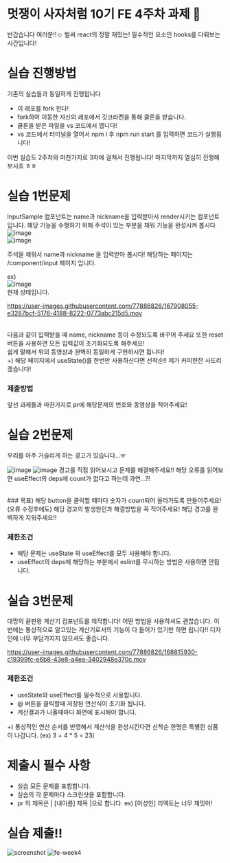 # 멋쟁이 사자처럼 10기 FE 4주차 과제 🦁

반갑습니다 여러분!!☺️
벌써 react의 정말 재밌는! 필수적인 요소인 hooks를 다뤄보는 시간입니다!

# 실습 진행방법

기존의 실습들과 동일하게 진행됩니다

- 이 레포를 fork 한다!
- fork하여 이동한 자신의 레포에서 깃크라켄을 통해 클론을 받습니다.
- 클론을 받은 파일을 vs 코드에서 엽니다!
- vs 코드에서 터미널을 열어서 npm i 후 npm run start 를 입력하면 코드가 실행됩니다!

이번 실습도 2주차와 마찬가지로 3차에 걸쳐서 진행됩니다! 마지막까지 열심히 진행해보시죠 ㅎㅎ

# 실습 1번문제

InputSample 컴포넌트는 name과 nickname을 입력받아서 render시키는 컴포넌트 입니다. 해당 기능을 수행하기 위해 주석이 있는 부분을 채워 기능을 완성시켜 봅시다<br>
![image](https://user-images.githubusercontent.com/77886826/167911379-d2877351-6507-4c26-8b49-fbb647980b0d.png)<br>
![image](https://user-images.githubusercontent.com/77886826/167911449-35a018d5-8405-42d2-ad4c-56e88af3a5e8.png)<br>

주석을 채워서 name과 nickname 을 입력받아 봅시다!
해당하는 페이지는 /component/input 페이지 입니다.

ex) <br>
![image](https://user-images.githubusercontent.com/77886826/167907952-0b89c5e1-db78-40c0-90f6-8e2ee8b54d88.png)
<br>
현재 상태입니다.<br>

https://user-images.githubusercontent.com/77886826/167908055-e3287bcf-5176-4188-8222-0773abc215d5.mov

<br>
다음과 같이 입력받을 때 name, nickname 등이 수정되도록 바꾸어 주세요 또한 reset 버튼을 사용하면 모든 입력값이 초기화되도록 해주세요!<br>
쉽게 말해서 위의 동영상과 완벽히 동일하게 구현하시면 됩니다!
<br>
+) 해당 페이지에서 useState()를 한번만 사용하신다면 선착순!! 제가 커피한잔 사드리겠습니다!

### 제출방법

앞선 과제들과 마찬가지로 pr에 해당문제의 번호와 동영상을 적어주세요!

# 실습 2번문제

우리를 아주 거슬리게 하는 경고가 있습니다...ㅠ

![image](https://user-images.githubusercontent.com/77886826/167908932-02e6913b-02e6-4774-8939-43125eb32082.png)
![image](https://user-images.githubusercontent.com/77886826/167909006-f5dfa5c9-b7b2-49c9-a71f-16db78a9dd4f.png)
경고를 직접 읽어보시고 문제를 해결해주세요!! 해당 오류를 읽어보면 useEffect의 deps에 count가 없다고 하는데 과연...?!

<br>
 ### 목표)
 해당 button을 클릭할 때마다 숫자가 count되어 올라가도록 만들어주세요!(오류 수정후에도)
 해당 경고의 발생원인과 해결방법을 꼭 적어주세요!
 해당 경고를 완벽하게 지워주세요!!

### 제한조건

- 해당 문제는 useState 와 useEffect를 모두 사용해야 합니다.
- useEffect의 deps에 해당하는 부분에서 eslint를 무시하는 방법은 사용하면 안됩니다.

# 실습 3번문제

대망의 끝판왕 계산기 컴포넌트를 제작합니다!
어떤 방법을 사용하셔도 괜찮습니다. 이번에는 통상적으로 알고있는 계산기로서의 기능이 다 들어가 있기만 하면 됩니다!! 디자인에 너무 부담가지지 않으셔도 좋습니다.<br>

https://user-images.githubusercontent.com/77886826/168815930-c19399fc-e6b8-43e8-a4ea-3402948e370c.mov

### 제한조건

- useState와 useEffect를 필수적으로 사용합니다.
- @ 버튼을 클릭할때 저장된 연산식이 초기화 됩니다.
- 계산결과가 나올때마다 화면에 표시해야 합니다.

+) 통상적인 연산 순서를 반영해서 계산식을 완성시킨다면 선착순 한명은 특별한 상품이 나갑니다. (ex) 3 + 4 \* 5 = 23)

# 제출시 필수 사항

- 실습 모든 문제를 포함합니다.
- 실습의 각 문제마다 스크린샷을 포함합니다.
- pr 의 제목은 | [내이름] 제목 |으로 합니다.
  ex) [이성인] 리엑트는 너무 재밋어!


# 실습 제출!!
![screenshot](https://user-images.githubusercontent.com/76714311/169680119-f65a9186-21c3-4979-8f4f-18a0b2816c07.jpg)
![fe-week4](https://user-images.githubusercontent.com/76714311/169680298-01c3c591-60b3-4f7c-bbd4-99fa11ff4e4b.gif)


